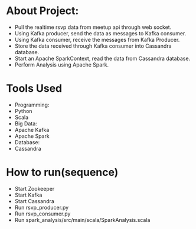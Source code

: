 # About Project:
  - Pull the realtime rsvp data from meetup api through web socket.
  - Using Kafka producer, send the data as messages to Kafka consumer.
  - Using Kafka consumer, receive the messages from Kafka Producer.
  - Store the data received through Kafka consumer into Cassandra database.
  - Start an Apache SparkContext, read the data from Cassandra database.
  - Perform Analysis using Apache Spark.
 
# Tools Used
 - Programming:
  - Python
  - Scala
 - Big Data:
  - Apache Kafka
  - Apache Spark
 - Database:
  - Cassandra

# How to run(sequence)
 - Start Zookeeper
 - Start Kafka
 - Start Cassandra
 - Run rsvp_producer.py
 - Run rsvp_consumer.py
 - Run spark_analysis/src/main/scala/SparkAnalysis.scala